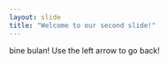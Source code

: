 ```yaml
---
layout: slide
title: "Welcome to our second slide!"
---
```

bine bulan!
Use the left arrow to go back!
